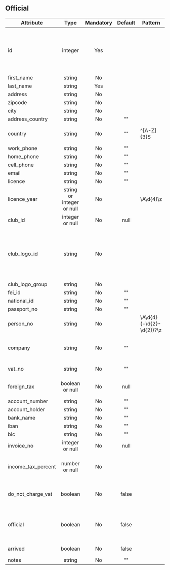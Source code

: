 ## Official

Attribute | Type | Mandatory | Default | Pattern | Description
--- | :---: | :---: | :---: | --- | ---
id | integer | Yes |  |  | On importing entries, this should be your primary key for this resource. When exporting, this will be our internal id and your primary key will be in the foreign_id attribute.
first_name | string | No |  |  | 
last_name | string | Yes |  |  | 
address | string | No |  |  | 
zipcode | string | No |  |  | 
city | string | No |  |  | 
address_country | string | No | "" |  | 
country | string | No | "" | ^[A-Z]{3}$ | The IOC code of the country the rider is competing for
work_phone | string | No | "" |  | 
home_phone | string | No | "" |  | 
cell_phone | string | No | "" |  | 
email | string | No | "" |  | 
licence | string | No | "" |  | 
licence_year | string or integer or null | No |  | \A\d{4}\z | 
club_id | integer or null | No | null |  | Your primary key of the club
club_logo_id | string | No |  |  | Refers to our central repository for logos which are shared between all our systems. When logo_id is a number and less then 4 digits, prefix it with zero. Example 54 should be 0054
club_logo_group | string | No |  |  | 
fei_id | string | No | "" |  | FEI ID for the person
national_id | string | No | "" |  | 
passport_no | string | No | "" |  | 
person_no | string | No |  | \A\d{4}(-\d{2}-\d{2})?\z | Either ISO 8601 formatted birth date, or only year of birth
company | string | No | "" |  | If the person is represented by a company, this name will be shown on the invoice
vat_no | string | No | "" |  | VAT number for the company
foreign_tax | boolean or null | No | null |  | Apply foreign tax leave as null to make the system auto calculate this
account_number | string | No | "" |  | 
account_holder | string | No | "" |  | 
bank_name | string | No | "" |  | 
iban | string | No | "" |  | 
bic | string | No | "" |  | 
invoice_no | integer or null | No | null |  | Invoice number generated by the system on print out
income_tax_percent | number or null | No |  |  | Override the normal income tax percent defined in show settings for this person
do_not_charge_vat | boolean | No | false |  | When true, VAT for all fees with respect_do_not_charge_vat set to true will excluded
official | boolean | No | false |  | Flag this person as an official, with this flag is true, the person can be selected as ground jury or dressage judge
arrived | boolean | No | false |  | Flag to set if the person has arrived on the show
notes | string | No | "" |  | 